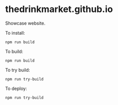 # thedrinkmarket.github.io
Showcase website.

To install:
```
npm run build
```

To build:
```
npm run build
```

To try build:
```
npm run try-build
```

To deploy:
```
npm run try-build
```